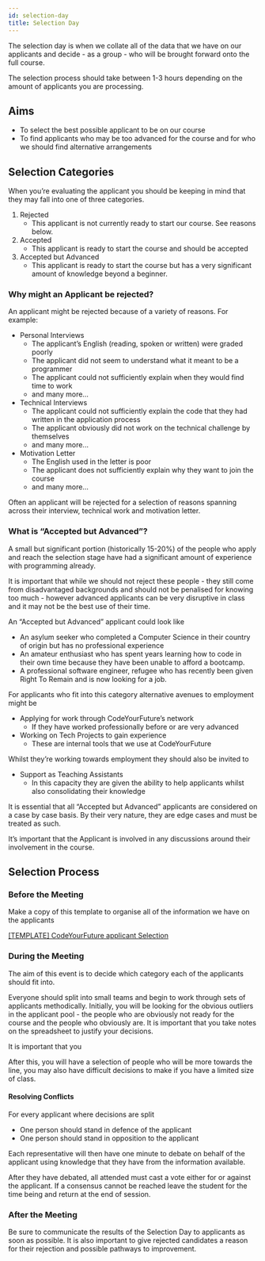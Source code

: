 ```yaml
---
id: selection-day
title: Selection Day
---
```


The selection day is when we collate all of the data that we have on our applicants and decide - as a group - who will be brought forward onto the full course.

The selection process should take between 1-3 hours depending on the amount of applicants you are processing.

## Aims

- To select the best possible applicant to be on our course
- To find applicants who may be too advanced for the course and for who we should find alternative arrangements

## Selection Categories

When you’re evaluating the applicant you should be keeping in mind that they may fall into one of three categories.

1. Rejected
   - This applicant is not currently ready to start our course. See reasons below.
2. Accepted
   - This applicant is ready to start the course and should be accepted
3. Accepted but Advanced
   - This applicant is ready to start the course but has a very significant amount of knowledge beyond a beginner.

### Why might an Applicant be rejected?

An applicant might be rejected because of a variety of reasons. For example:

- Personal Interviews
  - The applicant’s English (reading, spoken or written) were graded poorly
  - The applicant did not seem to understand what it meant to be a programmer
  - The applicant could not sufficiently explain when they would find time to work
  - and many more…
- Technical Interviews
  - The applicant could not sufficiently explain the code that they had written in the application process
  - The applicant obviously did not work on the technical challenge by themselves
  - and many more...
- Motivation Letter
  - The English used in the letter is poor
  - The applicant does not sufficiently explain why they want to join the course
  - and many more…

Often an applicant will be rejected for a selection of reasons spanning across their interview, technical work and motivation letter.

### What is “Accepted but Advanced”?

A small but significant portion (historically 15-20%) of the people who apply and reach the selection stage have had a significant amount of experience with programming already.

It is important that while we should not reject these people - they still come from disadvantaged backgrounds and should not be penalised for knowing too much - however advanced applicants can be very disruptive in class and it may not be the best use of their time.

An “Accepted but Advanced” applicant could look like

- An asylum seeker who completed a Computer Science in their country of origin but has no professional experience
- An amateur enthusiast who has spent years learning how to code in their own time because they have been unable to afford a bootcamp.
- A professional software engineer, refugee who has recently been given Right To Remain and is now looking for a job.

For applicants who fit into this category alternative avenues to employment might be

- Applying for work through CodeYourFuture’s network
  - If they have worked professionally before or are very advanced
- Working on Tech Projects to gain experience
  - These are internal tools that we use at CodeYourFuture

Whilst they’re working towards employment they should also be invited to

- Support as Teaching Assistants
  - In this capacity they are given the ability to help applicants whilst also consolidating their knowledge

It is essential that all “Accepted but Advanced” applicants are considered on a case by case basis. By their very nature, they are edge cases and must be treated as such.

It’s important that the Applicant is involved in any discussions around their involvement in the course.

## Selection Process

### Before the Meeting

Make a copy of this template to organise all of the information we have on the applicants

[[TEMPLATE] CodeYourFuture applicant Selection](https://docs.google.com/spreadsheets/d/1SLzDiz2y3VH3ilWb4PB7_sZAQqo-uaMHT7I-_690aPM/edit?usp=sharing)

### During the Meeting

The aim of this event is to decide which category each of the applicants should fit into.

Everyone should split into small teams and begin to work through sets of applicants methodically. Initially, you will be looking for the obvious outliers in the applicant pool - the people who are obviously not ready for the course and the people who obviously are. It is important that you take notes on the spreadsheet to justify your decisions.

It is important that you

After this, you will have a selection of people who will be more towards the line, you may also have difficult decisions to make if you have a limited size of class.

#### Resolving Conflicts

For every applicant where decisions are split

- One person should stand in defence of the applicant
- One person should stand in opposition to the applicant

Each representative will then have one minute to debate on behalf of the applicant using knowledge that they have from the information available.

After they have debated, all attended must cast a vote either for or against the applicant. If a consensus cannot be reached leave the student for the time being and return at the end of session.

### After the Meeting

Be sure to communicate the results of the Selection Day to applicants as soon as possible. It is also important to give rejected candidates a reason for their rejection and possible pathways to improvement.
